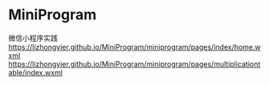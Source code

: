 # MiniProgram
微信小程序实践
https://lizhongyier.github.io/MiniProgram/miniprogram/pages/index/home.wxml
https://lizhongyier.github.io/MiniProgram/miniprogram/pages/multiplicationtable/index.wxml
